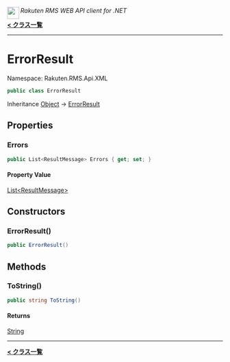 <img align="left" style="height: 2em;" src="https://webservice.rakuten.co.jp/favicon.ico"><em>Rakuten RMS WEB API client for .NET</em>

[**< クラス一覧**](./)
- - -

# ErrorResult

Namespace: Rakuten.RMS.Api.XML

```csharp
public class ErrorResult
```

Inheritance [Object](https://docs.microsoft.com/en-us/dotnet/api/system.object) → [ErrorResult](./rakuten.rms.api.xml.errorresult)

## Properties

### <a id="properties-errors"/>**Errors**

```csharp
public List<ResultMessage> Errors { get; set; }
```

#### Property Value

[List&lt;ResultMessage&gt;](https://docs.microsoft.com/en-us/dotnet/api/system.collections.generic.list-1)<br>

## Constructors

### <a id="constructors-.ctor"/>**ErrorResult()**

```csharp
public ErrorResult()
```

## Methods

### <a id="methods-tostring"/>**ToString()**

```csharp
public string ToString()
```

#### Returns

[String](https://docs.microsoft.com/en-us/dotnet/api/system.string)


- - -
[**< クラス一覧**](./)
